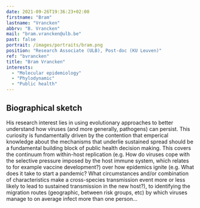 ```yaml
---
date: 2021-09-26T19:36:23+02:00
firstname: "Bram"
lastname: "Vrancken"
abbrv: "B. Vrancken"
mail: "bram.vrancken@ulb.be"
past: false
portrait: /images/portraits/bram.png
position: "Research Associate (ULB), Post-doc (KU Leuven)"
ref: "bvrancken"
title: "Bram Vrancken"
interests:
  - "Molecular epidemiology"
  - "Phylodynamic"
  - "Public health"
---
```


## Biographical sketch

His research interest lies in using evolutionary approaches to better understand how viruses (and more generally, pathogens) can persist. This curiosity is fundamentally driven by the contention that emperical knowledge about the mechanisms that underlie sustained spread should be a fundamental building block of public health decision making. This covers the continuum from within-host replication (e.g. How do viruses cope with the selective pressure imposed by the host immune system, which relates to for example vaccine development?) over how epidemics ignite (e.g. What does it take to start a pandemic? What circumstances and/or combination of characteristics make a cross-species transmission event more or less likely to lead to sustained transmission in the new host?), to identifying the migration routes (geographic, between risk groups, etc) by which viruses manage to on average infect more than one person...
